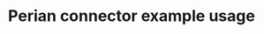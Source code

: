 ---
title: Perian connector example usage
weight: 1
variants: +flyte -serverless -byoc -selfmanaged
layout: py_example
example_file: /external/unionai-examples/flyte-integrations/flyte-connectors/perian_connector/perian_connector/example.py
---